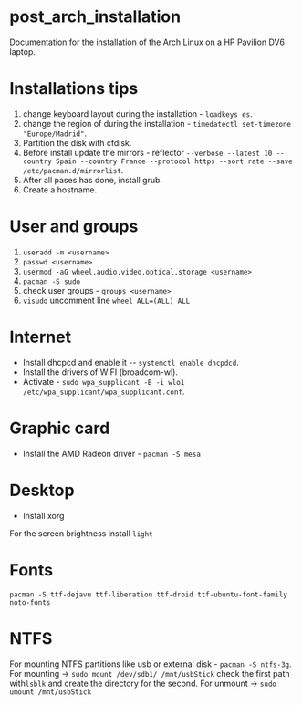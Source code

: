 # post_arch_installation

Documentation for the installation of the Arch Linux on a HP Pavilion DV6 laptop.

# Installations tips

1. change keyboard layout during the installation - `loadkeys es`.
2. change the region of during the installation - `timedatectl set-timezone "Europe/Madrid"`.
3. Partition the disk with cfdisk.
4. Before install update the mirrors - reflector `--verbose --latest 10 --country Spain --country France --protocol https --sort rate --save /etc/pacman.d/mirrorlist`.
5. After all pases has done, install grub.
6. Create a hostname.

# User and groups

1. `useradd -m <username>`
2. `passwd <username>`
3. `usermod -aG wheel,audio,video,optical,storage <username>`
4. `pacman -S sudo`
5. check user groups - `groups <username>`
6. `visudo` uncomment line `wheel ALL=(ALL) ALL`

# Internet

- Install dhcpcd and enable it -- `systemctl enable dhcpdcd`.
- Install the drivers of WIFI (broadcom-wl).
- Activate - `sudo wpa_supplicant -B -i wlo1 /etc/wpa_supplicant/wpa_supplicant.conf`.

# Graphic card

- Install the AMD Radeon driver - `pacman -S mesa` 

# Desktop

- Install xorg

For the screen brightness install `light`

# Fonts

`pacman -S ttf-dejavu ttf-liberation ttf-droid ttf-ubuntu-font-family noto-fonts`

# NTFS 

For mounting NTFS partitions like usb or external disk - `pacman -S ntfs-3g`.
For mounting -> `sudo mount /dev/sdb1/ /mnt/usbStick` check the first path with`lsblk` and create the directory for the second.
For unmount  -> `sudo umount /mnt/usbStick`
